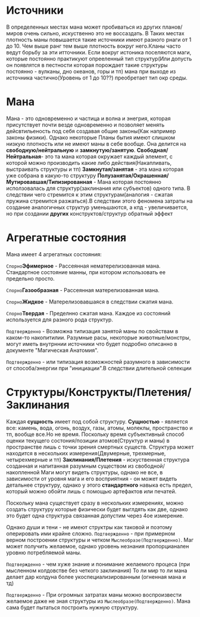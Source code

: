 # Источники
В определенных местах мана может пробиваться из других планов/ миров очень сильно, искуственно это не воссаздать. В Таких местах плотность маны 
повышается такие источники имеют разного рнаги от 1 до 10. Чем выше ранг тем выше плотность вокруг него.Кланы часто ведут борьбу за эти итточники.
Если вокруг истоника поселяются маги, которые постоянно практикуют опрееленный тип структур(Или допусть он появлятся в пестности которая порождает такие структуры постоянно - вулканы, дно океанов, горы и тп) мана при выходе из источника частично(Уровень от 1 до 10??) преобретает тип окр среды.

# Мана
Мана - это одновременно и частица и волна и энегрия, которая присутствует почти везде одновременно и позволяет менять дейсвтильеность под себя создавая общие законы(Как например законы физики).
Однако некоторые Планы бытия имеют слишком низкую плотность или не имеют маны в себе вообще.
Она делится на **свободную/нейтральную** и **замкнутую/занятую**.
**Свободная/Нейтральная**- это та мана которая окружает каждый элемент, с которой можно производить какие либо действия(Накапливать, выстраивать структуры и тп)
**Замкнутая/занятая** - эта мана которая уже собрана в какую-то структуру
**Полузанятая/Окрашенная/Мутировавшая/Типизированная** - Мана которая постоянно исползовалась для структур(заклинания или субъектов) одного типа.
В следствии чего стремится к этим структурам(аналогия - сжатая пружина стремится разжаться).В следствии этого феномена затраты на создание аналогичных
структур уменьшаются, а кпд - увеличивается, но при создании **других** конструктов/структур обратный эффект

# Агрегатные состояния
Мана имеет 4 агрегатных состояния:

`Спорно`**Эфимерное** - Рассеянная нематерелизованная мана.
Стандартное состояние манны, при котором использовать ее предельно просто. 

`Спорно`**Газообразная** - Рассеянная матерелизованная мана.

`Спорно`**Жидкое** - Матерелизовавшаяся в следствии сжатия мана.

`Спорно`**Твердая** - Пределнно сжатая мана.
Каждое из состояний используется для разного рода структур.

`Подтвержденно` - Возможна типизация занятой маны по свойствам в каком-то накопитилии.
Разумные расы, некоторые животные/монстры, могут иметь внутрннии источники что будет подробно описанно в документе "Магическая Анатомия".

`Подтвержденно` - или типизация возможностей разумного в зависимости от способа/энергии при "инициации".В следствии длительной селекции

# Структуры/Конструкты/Плетения/Заклинания
Каждая **сущность** имеет под собой структуру.
**Сущностью** - является все: камень, вода, огонь, воздух, газы, атомы, молеклы, пространство и тп, вообще все.Но не время.
Поскольку время субъективный способ оценки текущего состония/позиции атомов(Структур и маны) в пространстве лишь с точки зрения смертных существ.
Структура может находится в нескольких измерения(Двумерные, трехмерные, четырехмерные и тп) 
**Заклинания/Плетения** - искуственная структура созданная и напитанная разумным существом из свободной/накопленной
Маги могут видеть структуры, однако не все, в зависимости от уровня мага и его восприятния - он может видеть детальнее структуру, однако 
у этого **стандартного** навыка есть предел, который можно обойти лишь с помощью артефактов или печатей.

Поскольку мана существует сразу в нескольких измерениях, можно создать структуру которые физически будет выглдять как две, однако это будет одна структура связанная допустим через 4ое измерение.

Однако души и тени - не имеют структры как таковой и поэтому оперировать ими крайне сложно.
`Подтвержденно` - при примерном верном построении структуры и четком `Мыслеобразе(Подтвержденно)`. Маг может получить желаемое, однако уровень незнания пропорцианален уровню потребляемой маны.

`Подтвержденно` - чем хуже знание и понимание желаемого процеса (при мысленном колдовстве без четкого заклинания) То ли мир то ли мана делает дар колдуна более укоспециализированным (огненная мана и тд)

`Подтвержденно` - При огромных затратах маны можно воспроизвести желаемое даже не зная структуры из `Мыслеобразе(Подтвержденно)`. Мана сама будет пытаться построить нужную структуру.
